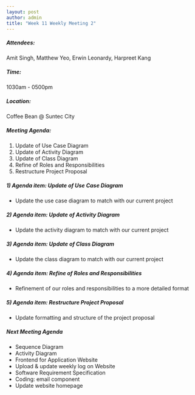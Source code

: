 ```yaml
---
layout: post
author: admin
title: "Week 11 Weekly Meeting 2"
---
```


##### Attendees:
Amit Singh, Matthew Yeo, Erwin Leonardy, Harpreet Kang

##### Time:
1030am - 0500pm

##### Location: 
Coffee Bean @ Suntec City

##### Meeting Agenda:
1. Update of Use Case Diagram
2. Update of Activity Diagram
3. Update of Class Diagram
4. Refine of Roles and Responsibilities
5. Restructure Project Proposal


##### 1) Agenda item: Update of Use Case Diagram
- Update the use case diagram to match with our current project

##### 2) Agenda item: Update of Activity Diagram
- Update the activity diagram to match with our current project

##### 3) Agenda item: Update of Class Diagram
- Update the class diagram to match with our current project

##### 4) Agenda item: Refine of Roles and Responsibilities
- Refinement of our roles and responsibilities to a more detailed format

##### 5) Agenda item: Restructure Project Proposal
- Update formatting and structure of the project proposal

##### Next Meeting Agenda
- Sequence Diagram
- Activity Diagram
- Frontend for Application Website
- Upload & update weekly log on Website
- Software Requirement Specification
- Coding: email component
- Update website homepage

